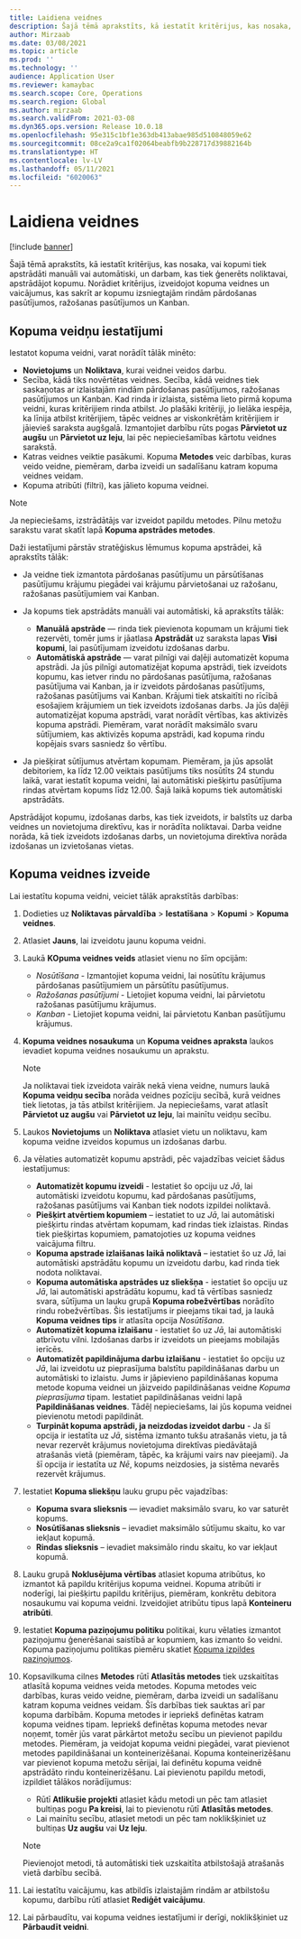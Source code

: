 ```yaml
---
title: Laidiena veidnes
description: Šajā tēmā aprakstīts, kā iestatīt kritērijus, kas nosaka, vai kopumi tiek apstrādāti manuāli vai automātiski, un darbam, kas tiek ģenerēts noliktavai, apstrādājot kopumu.
author: Mirzaab
ms.date: 03/08/2021
ms.topic: article
ms.prod: ''
ms.technology: ''
audience: Application User
ms.reviewer: kamaybac
ms.search.scope: Core, Operations
ms.search.region: Global
ms.author: mirzaab
ms.search.validFrom: 2021-03-08
ms.dyn365.ops.version: Release 10.0.18
ms.openlocfilehash: 95e315c1bf1e363db413abae985d510848059e62
ms.sourcegitcommit: 08ce2a9ca1f02064beabfb9b228717d39882164b
ms.translationtype: HT
ms.contentlocale: lv-LV
ms.lasthandoff: 05/11/2021
ms.locfileid: "6020063"
---
```

# <a name="wave-templates"></a>Laidiena veidnes

[!include [banner](../includes/banner.md)]

Šajā tēmā aprakstīts, kā iestatīt kritērijus, kas nosaka, vai kopumi tiek apstrādāti manuāli vai automātiski, un darbam, kas tiek ģenerēts noliktavai, apstrādājot kopumu. Norādiet kritērijus, izveidojot kopuma veidnes un vaicājumus, kas sakrīt ar kopumu izsniegtajām rindām pārdošanas pasūtījumos, ražošanas pasūtījumos un Kanban.

## <a name="settings-for-wave-templates"></a>Kopuma veidņu iestatījumi

Iestatot kopuma veidni, varat norādīt tālāk minēto:

- **Novietojums** un **Noliktava**, kurai veidnei veidos darbu.
- Secība, kādā tiks novērtētas veidnes. Secība, kādā veidnes tiek saskaņotas ar izlaistajām rindām pārdošanas pasūtījumos, ražošanas pasūtījumos un Kanban. Kad rinda ir izlaista, sistēma lieto pirmā kopuma veidni, kuras kritērijiem rinda atbilst. Jo plašāki kritēriji, jo lielāka iespēja, ka līnija atbilst kritērijiem, tāpēc veidnes ar viskonkrētām kritērijiem ir jāievieš saraksta augšgalā. Izmantojiet darbību rūts pogas **Pārvietot uz augšu** un **Pārvietot uz leju**, lai pēc nepieciešamības kārtotu veidnes sarakstā.
- Katras veidnes veiktie pasākumi. Kopuma **Metodes** veic darbības, kuras veido veidne, piemēram, darba izveidi un sadalīšanu katram kopuma veidnes veidam.
- Kopuma atribūti (filtri), kas jālieto kopuma veidnei.

> [!NOTE]
> Ja nepieciešams, izstrādātājs var izveidot papildu metodes. Pilnu metožu sarakstu varat skatīt lapā **Kopuma apstrādes metodes**.

Daži iestatījumi pārstāv stratēģiskus lēmumus kopuma apstrādei, kā aprakstīts tālāk:

- Ja veidne tiek izmantota pārdošanas pasūtījumu un pārsūtīšanas pasūtījumu krājumu piegādei vai krājumu pārvietošanai uz ražošanu, ražošanas pasūtījumiem vai Kanban.
- Ja kopums tiek apstrādāts manuāli vai automātiski, kā aprakstīts tālāk:

  - **Manuālā apstrāde** — rinda tiek pievienota kopumam un krājumi tiek rezervēti, tomēr jums ir jāatlasa **Apstrādāt** uz saraksta lapas **Visi kopumi**, lai pasūtījumam izveidotu izdošanas darbu.
  - **Automātiskā apstrāde** — varat pilnīgi vai daļēji automatizēt kopuma apstrādi. Ja jūs pilnīgi automatizējat kopuma apstrādi, tiek izveidots kopumu, kas ietver rindu no pārdošanas pasūtījuma, ražošanas pasūtījuma vai Kanban, ja ir izveidots pārdošanas pasūtījums, ražošanas pasūtījums vai Kanban. Krājumi tiek atskaitīti no rīcībā esošajiem krājumiem un tiek izveidots izdošanas darbs. Ja jūs daļēji automatizējat kopuma apstrādi, varat norādīt vērtības, kas aktivizēs kopuma apstrādi. Piemēram, varat norādīt maksimālo svaru sūtījumiem, kas aktivizēs kopuma apstrādi, kad kopuma rindu kopējais svars sasniedz šo vērtību.

- Ja piešķirat sūtījumus atvērtam kopumam. Piemēram, ja jūs apsolāt debitoriem, ka līdz 12.00 veiktais pasūtījums tiks nosūtīts 24 stundu laikā, varat iestatīt kopuma veidni, lai automātiski piešķirtu pasūtījuma rindas atvērtam kopums līdz 12.00. Šajā laikā kopums tiek automātiski apstrādāts.

Apstrādājot kopumu, izdošanas darbs, kas tiek izveidots, ir balstīts uz darba veidnes un novietojuma direktīvu, kas ir norādīta noliktavai. Darba veidne norāda, kā tiek izveidots izdošanas darbs, un novietojuma direktīva norāda izdošanas un izvietošanas vietas.

## <a name="create-a-wave-template"></a>Kopuma veidnes izveide

Lai iestatītu kopuma veidni, veiciet tālāk aprakstītās darbības:

1. Dodieties uz **Noliktavas pārvaldība** \> **Iestatīšana** \> **Kopumi** \> **Kopuma veidnes**.
1. Atlasiet **Jauns**, lai izveidotu jaunu kopuma veidni.
1. Laukā **KOpuma veidnes veids** atlasiet vienu no šīm opcijām:

    - *Nosūtīšana* - Izmantojiet kopuma veidni, lai nosūtītu krājumus pārdošanas pasūtījumiem un pārsūtītu pasūtījumus.
    - *Ražošanas pasūtījumi* - Lietojiet kopuma veidni, lai pārvietotu ražošanas pasūtījumu krājumus.
    - *Kanban* - Lietojiet kopuma veidni, lai pārvietotu Kanban pasūtījumu krājumus.

1. **Kopuma veidnes nosaukuma** un **Kopuma veidnes apraksta** laukos ievadiet kopuma veidnes nosaukumu un aprakstu.

    > [!NOTE]
    > Ja noliktavai tiek izveidota vairāk nekā viena veidne, numurs laukā **Kopuma veidņu secība** norāda veidnes pozīciju secībā, kurā veidnes tiek lietotas, ja tās atbilst kritērijiem. Ja nepieciešams, varat atlasīt **Pārvietot uz augšu** vai **Pārvietot uz leju**, lai mainītu veidņu secību.

1. Laukos **Novietojums** un **Noliktava** atlasiet vietu un noliktavu, kam kopuma veidne izveidos kopumus un izdošanas darbu.
1. Ja vēlaties automatizēt kopumu apstrādi, pēc vajadzības veiciet šādus iestatījumus:

    - **Automatizēt kopumu izveidi** - Iestatiet šo opciju uz *Jā*, lai automātiski izveidotu kopumu, kad pārdošanas pasūtījums, ražošanas pasūtījums vai Kanban tiek nodots izpildei noliktavā.
    - **Piešķirt atvērtiem kopumiem** – iestatiet to uz *Jā*, lai automātiski piešķirtu rindas atvērtam kopumam, kad rindas tiek izlaistas. Rindas tiek piešķirtas kopumiem, pamatojoties uz kopuma veidnes vaicājuma filtru.
    - **Kopuma apstrade izlaišanas laikā noliktavā** – iestatiet šo uz *Jā*, lai automātiski apstrādātu kopumu un izveidotu darbu, kad rinda tiek nodota noliktavai.
    - **Kopuma automātiska apstrādes uz sliekšņa** - iestatiet šo opciju uz *Jā*, lai automātiski apstrādātu kopumu, kad tā vērtības sasniedz svara, sūtījuma un lauku grupā **Kopuma robežvērtības** norādīto rindu robežvērtības. Šis iestatījums ir pieejams tikai tad, ja laukā **Kopuma veidnes tips** ir atlasīta opcija *Nosūtīšana*.
    - **Automatizēt kopuma izlaišanu** - iestatiet šo uz *Jā*, lai automātiski atbrīvotu vilni. Izdošanas darbs ir izveidots un pieejams mobilajās ierīcēs.
    - **Automatizēt papildinājuma darbu izlaišanu** - iestatiet šo opciju uz *Jā*, lai izveidotu uz pieprasījuma balstītu papildināšanas darbu un automātiski to izlaistu. Jums ir jāpievieno papildināšanas kopuma metode kopuma veidnei un jāizveido papildināšanas veidne *Kopuma pieprasījuma* tipam. Iestatiet papildināšanas veidni lapā **Papildināšanas veidnes**. Tādēļ nepieciešams, lai jūs kopuma veidnei pievienotu metodi papildināt.
    - **Turpināt kopuma apstrādi, ja neizdodas izveidot darbu** - Ja šī opcija ir iestatīta uz *Jā*, sistēma izmanto tukšu atrašanās vietu, ja tā nevar rezervēt krājumus novietojuma direktīvas piedāvātajā atrašanās vietā (piemēram, tāpēc, ka krājumi vairs nav pieejami). Ja šī opcija ir iestatīta uz *Nē*, kopums neizdosies, ja sistēma nevarēs rezervēt krājumus.

1. Iestatiet **Kopuma sliekšņu** lauku grupu pēc vajadzības:
    - **Kopuma svara slieksnis** — ievadiet maksimālo svaru, ko var saturēt kopums.
    - **Nosūtīšanas slieksnis** – ievadiet maksimālo sūtījumu skaitu, ko var iekļaut kopumā.
    - **Rindas slieksnis** – ievadiet maksimālo rindu skaitu, ko var iekļaut kopumā.

1. Lauku grupā **Noklusējuma vērtības** atlasiet kopuma atribūtus, ko izmantot kā papildu kritērijus kopuma veidnei. Kopuma atribūti ir noderīgi, lai piešķirtu papildu kritērijus, piemēram, konkrētu debitora nosaukumu vai kopuma veidni. Izveidojiet atribūtu tipus lapā **Konteineru atribūti**. 

1. Iestatiet **Kopuma paziņojumu politiku** politikai, kuru vēlaties izmantot paziņojumu ģenerēšanai saistībā ar kopumiem, kas izmanto šo veidni. Kopuma paziņojumu politikas piemēru skatiet [Kopuma izpildes paziņojumos](wave-execution-notifications.md).

1. Kopsavilkuma cilnes **Metodes** rūtī **Atlasītās metodes** tiek uzskaitītas atlasītā kopuma veidnes veida metodes. Kopuma metodes veic darbības, kuras veido veidne, piemēram, darba izveidi un sadalīšanu katram kopuma veidnes veidam. Šīs darbības tiek sauktas arī par kopuma darbībām. Kopuma metodes ir iepriekš definētas katram kopuma veidnes tipam. Iepriekš definētas kopuma metodes nevar noņemt, tomēr jūs varat pārkārtot metožu secību un pievienot papildu metodes. Piemēram, ja veidojat kopuma veidni piegādei, varat pievienot metodes papildināšanai un konteinerizēšanai. Kopuma konteinerizēšanu var pievienot kopuma metožu sērijai, lai definētu kopuma veidnē apstrādāto rindu konteinerizēšanu. Lai pievienotu papildu metodi, izpildiet tālākos norādījumus:

    - Rūtī **Atlikušie projekti** atlasiet kādu metodi un pēc tam atlasiet bultiņas pogu **Pa kreisi**, lai to pievienotu rūtī **Atlasītās metodes**.
    - Lai mainītu secību, atlasiet metodi un pēc tam noklikšķiniet uz bultiņas **Uz augšu** vai **Uz leju**.

    > [!NOTE]
    > Pievienojot metodi, tā automātiski tiek uzskaitīta atbilstošajā atrašanās vietā darbību secībā.

1. Lai iestatītu vaicājumu, kas atbildīs izlaistajām rindām ar atbilstošu kopumu, darbību rūtī atlasiet **Rediģēt vaicājumu**.
1. Lai pārbaudītu, vai kopuma veidnes iestatījumi ir derīgi, noklikšķiniet uz **Pārbaudīt veidni**.
